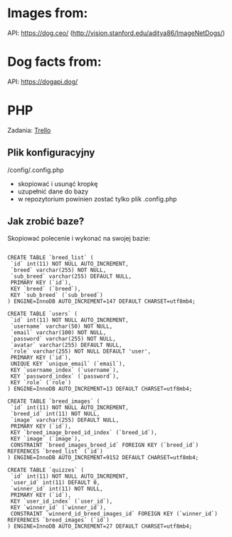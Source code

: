 # Images from:
API: https://dog.ceo/ (http://vision.stanford.edu/aditya86/ImageNetDogs/)

# Dog facts from:
API: https://dogapi.dog/

# PHP
Zadania:
[Trello](https://trello.com/b/os4W8MXa/php)

## Plik konfiguracyjny

/config/.config.php

+ skopiować i usunąć kropkę
+ uzupełnić dane do bazy
+ w repozytorium powinien zostać tylko plik .config.php

## Jak zrobić baze?
Skopiować polecenie i wykonać na swojej bazie:

```

CREATE TABLE `breed_list` (
 `id` int(11) NOT NULL AUTO_INCREMENT,
 `breed` varchar(255) NOT NULL,
 `sub_breed` varchar(255) DEFAULT NULL,
 PRIMARY KEY (`id`),
 KEY `breed` (`breed`),
 KEY `sub_breed` (`sub_breed`)
) ENGINE=InnoDB AUTO_INCREMENT=147 DEFAULT CHARSET=utf8mb4;

CREATE TABLE `users` (
 `id` int(11) NOT NULL AUTO_INCREMENT,
 `username` varchar(50) NOT NULL,
 `email` varchar(100) NOT NULL,
 `password` varchar(255) NOT NULL,
 `avatar` varchar(255) DEFAULT NULL,
 `role` varchar(255) NOT NULL DEFAULT 'user',
 PRIMARY KEY (`id`),
 UNIQUE KEY `unique_email` (`email`),
 KEY `username_index` (`username`),
 KEY `password_index` (`password`),
 KEY `role` (`role`)
) ENGINE=InnoDB AUTO_INCREMENT=13 DEFAULT CHARSET=utf8mb4;

CREATE TABLE `breed_images` (
 `id` int(11) NOT NULL AUTO_INCREMENT,
 `breed_id` int(11) NOT NULL,
 `image` varchar(255) DEFAULT NULL,
 PRIMARY KEY (`id`),
 KEY `breed_image_breed_id_index` (`breed_id`),
 KEY `image` (`image`),
 CONSTRAINT `breed_images_breed_id` FOREIGN KEY (`breed_id`) REFERENCES `breed_list` (`id`)
) ENGINE=InnoDB AUTO_INCREMENT=9152 DEFAULT CHARSET=utf8mb4;

CREATE TABLE `quizzes` (
 `id` int(11) NOT NULL AUTO_INCREMENT,
 `user_id` int(11) DEFAULT 0,
 `winner_id` int(11) NOT NULL,
 PRIMARY KEY (`id`),
 KEY `user_id_index` (`user_id`),
 KEY `winner_id` (`winner_id`),
 CONSTRAINT `winnerd_id_breed_images_id` FOREIGN KEY (`winner_id`) REFERENCES `breed_images` (`id`)
) ENGINE=InnoDB AUTO_INCREMENT=27 DEFAULT CHARSET=utf8mb4;

```
